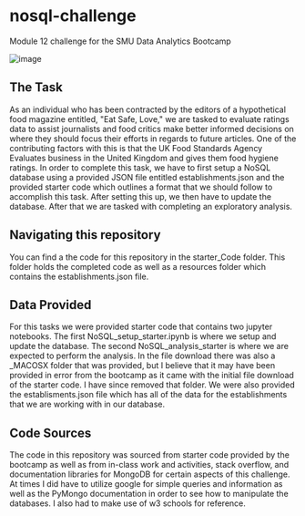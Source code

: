 # nosql-challenge
Module 12 challenge for the SMU Data Analytics Bootcamp

![image](https://github.com/cisnerosjp/nosql-challenge/assets/97692681/70936b2a-8e14-445d-bbe0-f08a4b769017)


## The Task
As an individual who has been contracted by the editors of a hypothetical food magazine entitled, "Eat Safe, Love," we are tasked to evaluate ratings data to assist journalists and food critics make better informed decisions on where they should focus their efforts in regards to future articles. One of the contributing factors with this is that the UK Food Standards Agency Evaluates business in the United Kingdom and gives them food hygiene ratings. In order to complete this task, we have to first setup a NoSQL database using a provided JSON file entitled establishments.json and the provided starter code which outlines a format that we should follow to accomplish this task. After setting this up, we then have to update the database. After that we are tasked with completing an exploratory analysis. 

## Navigating this repository
You can find a the code for this repository in the starter_Code folder. This folder holds the completed code as well as a resources folder which contains the establishments.json file. 

## Data Provided
For this tasks we were provided starter code that contains two jupyter notebooks. The first NoSQL_setup_starter.ipynb is where we setup and update the database. The second NoSQL_analysis_starter is where we are expected to perform the analysis. In the file download there was also a _MACOSX folder that was provided, but I believe that it may have been provided in error from the bootcamp as it came with the initial file download of the starter code. I have since removed that folder. We were also provided the establisments.json file which has all of the data for the establishments that we are working with in our database. 

## Code Sources
The code in this repository was sourced from starter code provided by the bootcamp as well as from in-class work and activities, stack overflow, and documentation libraries for MongoDB for certain aspects of this challenge. At times I did have to utilize google for simple queries and information as well as the PyMongo documentation in order to see how to manipulate the databases. I also had to make use of w3 schools for reference.
